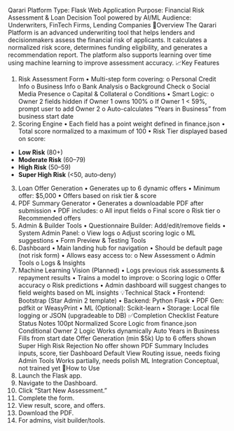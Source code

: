 Qarari Platform
Type: Flask Web Application
Purpose: Financial Risk Assessment & Loan Decision Tool powered by AI/ML
Audience: Underwriters, FinTech Firms, Lending Companies
📍Overview
The Qarari Platform is an advanced underwriting tool that helps lenders and decisionmakers assess the financial risk of applicants. It calculates a normalized risk score,
determines funding eligibility, and generates a recommendation report. The platform also
supports learning over time using machine learning to improve assessment accuracy.
📈Key Features
1. Risk Assessment Form
• Multi-step form covering:
o Personal Credit Info
o Business Info
o Bank Analysis
o Background Check
o Social Media Presence
o Capital & Collateral
o Conditions
• Smart Logic:
o Owner 2 fields hidden if Owner 1 owns 100%
o If Owner 1 < 59%, prompt user to add Owner 2
o Auto-calculates “Years in Business” from business start date
2. Scoring Engine
• Each field has a point weight defined in finance.json
• Total score normalized to a maximum of 100
• Risk Tier displayed based on score:
  - **Low Risk** (80+)
  - **Moderate Risk** (60–79)
  - **High Risk** (50–59)
  - **Super High Risk** (<50, auto‑deny)
3. Loan Offer Generation
• Generates up to 6 dynamic offers
• Minimum offer: $5,000
• Offers based on risk tier & score
4. PDF Summary Generator
• Generates a downloadable PDF after submission
• PDF includes:
o All input fields
o Final score
o Risk tier
o Recommended offers
5. Admin & Builder Tools
• Questionnaire Builder: Add/edit/remove fields
• System Admin Panel:
o View logs
o Adjust scoring logic
o ML suggestions
• Form Preview & Testing Tools
6. Dashboard
• Main landing hub for navigation
• Should be default page (not risk form)
• Allows easy access to:
o New Assessment
o Admin Tools
o Logs & Insights
7. Machine Learning Vision (Planned)
• Logs previous risk assessments & repayment results
• Trains a model to improve:
o Scoring logic
o Offer accuracy
o Risk predictions
• Admin dashboard will suggest changes to field weights based on ML insights
💡Technical Stack
• Frontend: Bootstrap (Star Admin 2 template)
• Backend: Python Flask
• PDF Gen: pdfkit or WeasyPrint
• ML (Optional): Scikit-learn
• Storage: Local file logging or JSON (upgradeable to DB)
✅Completion Checklist
Feature Status Notes
100pt Normalized Score Logic from finance.json
Conditional Owner 2 Logic Works dynamically
Auto Years in Business Fills from start date
Offer Generation (min $5k) Up to 6 offers shown
Super High Risk Rejection No offer shown
PDF Summary Includes inputs, score, tier
Dashboard Default View Routing issue, needs fixing
Admin Tools Works partially, needs polish
ML Integration Conceptual, not trained yet
🚀How to Use
1. Launch the Flask app.
2. Navigate to the Dashboard.
3. Click “Start New Assessment.”
4. Complete the form.
5. View result, score, and offers.
6. Download the PDF.
7. For admins, visit builder/tools.
